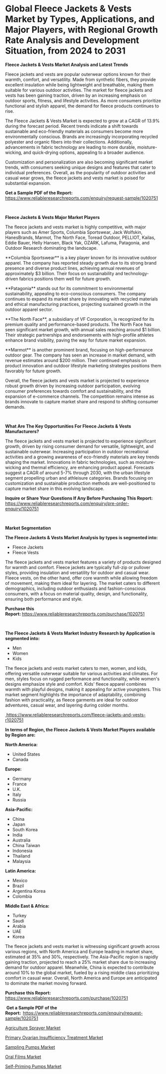 <p><h1>Global Fleece Jackets & Vests Market by Types, Applications, and Major Players, with Regional Growth Rate Analysis and Development Situation, from 2024 to 2031</h1></p><p><strong>Fleece Jackets & Vests Market Analysis and Latest Trends</strong></p>
<p><p>Fleece jackets and vests are popular outerwear options known for their warmth, comfort, and versatility. Made from synthetic fibers, they provide excellent insulation while being lightweight and breathable, making them suitable for various outdoor activities. The market for fleece jackets and vests has been gaining traction, driven by an increasing emphasis on outdoor sports, fitness, and lifestyle activities. As more consumers prioritize functional and stylish apparel, the demand for fleece products continues to rise.</p><p>The Fleece Jackets & Vests Market is expected to grow at a CAGR of 13.9% during the forecast period. Recent trends indicate a shift towards sustainable and eco-friendly materials as consumers become more environmentally conscious. Brands are increasingly incorporating recycled polyester and organic fibers into their collections. Additionally, advancements in fabric technology are leading to more durable, moisture-wicking, and quick-drying options, appealing to a broader audience.</p><p>Customization and personalization are also becoming significant market trends, with consumers seeking unique designs and features that cater to individual preferences. Overall, as the popularity of outdoor activities and casual wear grows, the fleece jackets and vests market is poised for substantial expansion.</p></p>
<p><strong>Get a Sample PDF of the Report:&nbsp;</strong> <a href="https://www.reliableresearchreports.com/enquiry/request-sample/1020751?utm_campaign=83&utm_medium=2&utm_source=Github&utm_content=ia&utm_term=04122024&utm_id=fleece-jackets-vests">https://www.reliableresearchreports.com/enquiry/request-sample/1020751</a></p>
<p>&nbsp;</p>
<p><strong>Fleece Jackets & Vests Major Market Players</strong></p>
<p><p>The fleece jackets and vests market is highly competitive, with major players such as Amer Sports, Columbia Sportswear, Jack Wolfskin, HanesBrands, Marmot, The North Face, Toread Outdoor, PELLIOT, Kailas, Eddie Bauer, Helly Hansen, Black Yak, OZARK, Lafuma, Patagonia, and Outdoor Research dominating the landscape.</p><p>**Columbia Sportswear** is a key player known for its innovative outdoor apparel. The company has reported steady growth due to its strong brand presence and diverse product lines, achieving annual revenues of approximately $3 billion. Their focus on sustainability and technology-driven fabrics positions them well for future growth.</p><p>**Patagonia** stands out for its commitment to environmental sustainability, appealing to eco-conscious consumers. The company continues to expand its market share by innovating with recycled materials and ethical manufacturing practices, projecting sustained growth in the outdoor apparel sector.</p><p>**The North Face**, a subsidiary of VF Corporation, is recognized for its premium quality and performance-based products. The North Face has seen significant market growth, with annual sales reaching around $1 billion. Their strategic partnerships and endorsements with high-profile athletes enhance brand visibility, paving the way for future market expansion.</p><p>**Marmot** is another prominent brand, focusing on high-performance outdoor gear. The company has seen an increase in market demand, with revenue estimates around $200 million. Their continued emphasis on product innovation and outdoor lifestyle marketing strategies positions them favorably for future growth.</p><p>Overall, the fleece jackets and vests market is projected to experience robust growth driven by increasing outdoor participation, evolving consumer preferences towards comfort and sustainability, and the expansion of e-commerce channels. The competition remains intense as brands innovate to capture market share and respond to shifting consumer demands.</p></p>
<p>&nbsp;</p>
<p><strong>What Are The Key Opportunities For Fleece Jackets & Vests Manufacturers?</strong></p>
<p><p>The fleece jackets and vests market is projected to experience significant growth, driven by rising consumer demand for versatile, lightweight, and sustainable outerwear. Increasing participation in outdoor recreational activities and a growing awareness of eco-friendly materials are key trends shaping the market. Innovations in fabric technologies, such as moisture-wicking and thermal efficiency, are enhancing product appeal. Forecasts suggest a CAGR of around 5-7% through 2030, with the urban lifestyle segment propelling urban and athleisure categories. Brands focusing on customization and sustainable production methods are well-positioned to capture market share in this evolving landscape.</p></p>
<p><strong>Inquire or Share Your Questions If Any Before Purchasing This Report:</strong> <a href="https://www.reliableresearchreports.com/enquiry/pre-order-enquiry/1020751?utm_campaign=83&utm_medium=2&utm_source=Github&utm_content=ia&utm_term=04122024&utm_id=fleece-jackets-vests">https://www.reliableresearchreports.com/enquiry/pre-order-enquiry/1020751</a></p>
<p>&nbsp;</p>
<p><strong>Market Segmentation</strong></p>
<p><strong>The Fleece Jackets & Vests Market Analysis by types is segmented into:</strong></p>
<p><ul><li>Fleece Jackets</li><li>Fleece Vests</li></ul></p>
<p><p>The fleece jackets and vests market features a variety of products designed for warmth and comfort. Fleece jackets are typically full-zip or pullover styles, providing insulation and versatility for outdoor and casual wear. Fleece vests, on the other hand, offer core warmth while allowing freedom of movement, making them ideal for layering. The market caters to different demographics, including outdoor enthusiasts and fashion-conscious consumers, with a focus on material quality, design, and functionality, ensuring both performance and style.</p></p>
<p><strong>Purchase this Report:&nbsp;</strong><a href="https://www.reliableresearchreports.com/purchase/1020751?utm_campaign=83&utm_medium=2&utm_source=Github&utm_content=ia&utm_term=04122024&utm_id=fleece-jackets-vests">https://www.reliableresearchreports.com/purchase/1020751</a></p>
<p>&nbsp;</p>
<p><strong>The Fleece Jackets & Vests Market Industry Research by Application is segmented into:</strong></p>
<p><ul><li>Men</li><li>Women</li><li>Kids</li></ul></p>
<p><p>The fleece jackets and vests market caters to men, women, and kids, offering versatile outerwear suitable for various activities and climates. For men, styles focus on rugged performance and functionality, while women's designs emphasize style and comfort. Kids' fleece apparel combines warmth with playful designs, making it appealing for active youngsters. This market segment highlights the importance of adaptability, combining fashion with practicality, as fleece garments are ideal for outdoor adventures, casual wear, and layering during colder months.</p></p>
<p><a href="https://www.reliableresearchreports.com/fleece-jackets-and-vests-r1020751?utm_campaign=83&utm_medium=2&utm_source=Github&utm_content=ia&utm_term=04122024&utm_id=fleece-jackets-vests">&nbsp;https://www.reliableresearchreports.com/fleece-jackets-and-vests-r1020751</a></p>
<p><strong>In terms of Region, the Fleece Jackets & Vests Market Players available by Region are:</strong></p>
<p>
    <p> <strong> North America: </strong>
        <ul>
            <li>United States</li>
            <li>Canada</li>
        </ul>
        </p> 
    <p> <strong> Europe: </strong>
        <ul>
            <li>Germany</li>
            <li>France</li>
            <li>U.K.</li>
            <li>Italy</li>
            <li>Russia</li>
        </ul>
        </p> 
    <p> <strong> Asia-Pacific: </strong>
        <ul>
            <li>China</li>
            <li>Japan</li>
            <li>South Korea</li>
            <li>India</li>
            <li>Australia</li>
            <li>China Taiwan</li>
            <li>Indonesia</li>
            <li>Thailand</li>
            <li>Malaysia</li>
        </ul>
        </p> 
    <p> <strong> Latin America: </strong>
        <ul>
            <li>Mexico</li>
            <li>Brazil</li>
            <li>Argentina Korea</li>
            <li>Colombia</li>
        </ul>
        </p> 
    <p> <strong> Middle East & Africa: </strong>
        <ul>
            <li>Turkey</li>
            <li>Saudi</li>
            <li>Arabia</li>
            <li>UAE</li>
            <li>Korea</li>
        </ul>
    </p>
    </p>
<p><p>The fleece jackets and vests market is witnessing significant growth across various regions, with North America and Europe leading in market share, estimated at 35% and 30%, respectively. The Asia-Pacific region is rapidly gaining traction, projected to reach a 25% market share due to increasing demand for outdoor apparel. Meanwhile, China is expected to contribute around 10% to the global market, fueled by a rising middle class prioritizing comfort in casual wear. Overall, North America and Europe are anticipated to dominate the market moving forward.</p></p>
<p><strong>Purchase this Report: </strong><a href="https://www.reliableresearchreports.com/purchase/1020751?utm_campaign=83&utm_medium=2&utm_source=Github&utm_content=ia&utm_term=04122024&utm_id=fleece-jackets-vests">https://www.reliableresearchreports.com/purchase/1020751</a></p>
<p>&nbsp;<strong>Get a Sample PDF of the Report:&nbsp;&nbsp;</strong><a href="https://www.reliableresearchreports.com/enquiry/request-sample/1020751?utm_campaign=83&utm_medium=2&utm_source=Github&utm_content=ia&utm_term=04122024&utm_id=fleece-jackets-vests">https://www.reliableresearchreports.com/enquiry/request-sample/1020751</a></p>
<p><strong></strong></p>
<p><p><a href="https://github.com/AshikRahman991/Market-Research-Report-List-1/blob/main/agriculture-sprayer-market.md?utm_campaign=83&utm_medium=2&utm_source=Github&utm_content=ia&utm_term=04122024&utm_id=fleece-jackets-vests">Agriculture Sprayer Market</a></p><p><a href="https://www.linkedin.com/pulse/future-primary-ovarian-insufficiency-treatment-market-key-growth-2lnwf?utm_campaign=83&utm_medium=2&utm_source=Github&utm_content=ia&utm_term=04122024&utm_id=fleece-jackets-vests">Primary Ovarian Insufficiency Treatment Market</a></p><p><a href="https://issuu.com/reportprime-2/docs/sampling-pumps-market-size-2030.pptx?utm_campaign=83&utm_medium=2&utm_source=Github&utm_content=ia&utm_term=04122024&utm_id=fleece-jackets-vests">Sampling Pumps Market</a></p><p><a href="https://www.linkedin.com/pulse/acomprehensive-analysis-onthe-sizedynamicsand-expected-development-jxzhc?utm_campaign=83&utm_medium=2&utm_source=Github&utm_content=ia&utm_term=04122024&utm_id=fleece-jackets-vests">Oral Films Market</a></p><p><a href="https://issuu.com/reportprime-2/docs/self-priming-pumps-market-size-2030.pptx?utm_campaign=83&utm_medium=2&utm_source=Github&utm_content=ia&utm_term=04122024&utm_id=fleece-jackets-vests">Self-Priming Pumps Market</a></p></p>